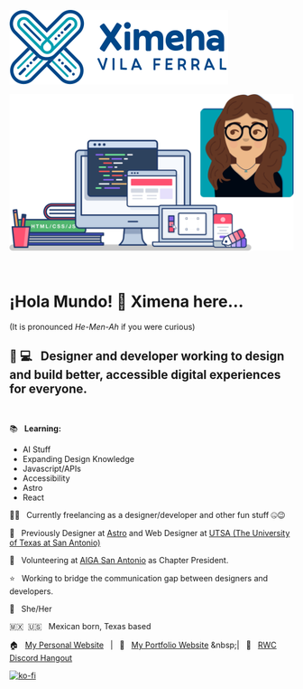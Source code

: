 ![Ximena Vila Ferral](logo.svg)

![illustrations of computers and books with code and her avatar](header-illustration-computers-and-avatar.svg)

&nbsp;

# ¡Hola Mundo! 👋 Ximena here…
(It is pronounced _He-Men-Ah_ if you were curious)

## 🎨 💻 &nbsp; Designer and developer working to design and build better, accessible digital experiences for everyone.

&nbsp;

📚 &nbsp; **Learning:**

- AI Stuff
- Expanding Design Knowledge
- Javascript/APIs
- Accessibility
- Astro
- React

👩‍💻 &nbsp; Currently freelancing as a designer/developer and other fun stuff 🤐😉

💼 &nbsp; Previously Designer at [Astro](https://astro.build/) and Web Designer at [UTSA (The University of Texas at San Antonio)](https://www.utsa.edu/)

👩 &nbsp; Volunteering at [AIGA San Antonio](https://sanantonio.aiga.org/) as Chapter President.

⭐ &nbsp; Working to bridge the communication gap between designers and developers.

👩 &nbsp; She/Her

🇲🇽 &nbsp;🇺🇸 &nbsp; Mexican born, Texas based

🏠 &nbsp; [My Personal Website](https://ximenavf.com) &nbsp; | &nbsp; 🎨 &nbsp; [My Portfolio Website]([https://www.patreon.com/cassidoo/posts](https://ximenavf.design/)) &nbsp;| &nbsp; 💬 &nbsp; [RWC Discord Hangout](https://www.patreon.com/cassidoo/posts)

[![ko-fi](https://ko-fi.com/img/githubbutton_sm.svg)](https://ko-fi.com/H2H8477PN)

<!--
**ximenavf92/ximenavf92** is a ✨ _special_ ✨ repository because its `README.md` (this file) appears on your GitHub profile.

Here are some ideas to get you started:

- 🔭 I’m currently working on ...
- 🌱 I’m currently learning ...
- 👯 I’m looking to collaborate on ...
- 🤔 I’m looking for help with ...
- 💬 Ask me about ...
- 📫 How to reach me: ...
- 😄 Pronouns: ...
- ⚡ Fun fact: ...
-->
